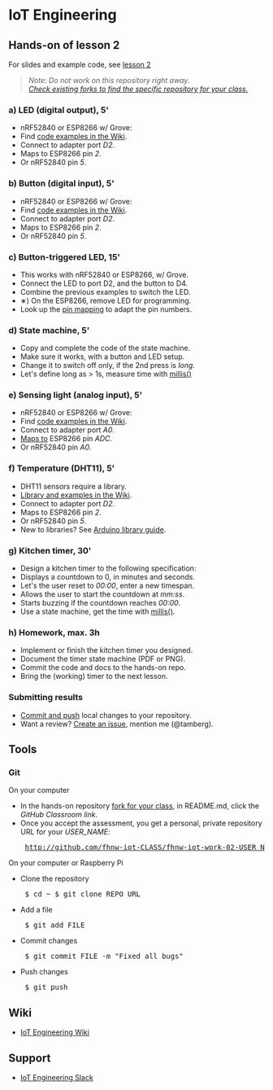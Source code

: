 # IoT Engineering
## Hands-on of lesson 2
For slides and example code, see [lesson 2](../../../fhnw-iot/blob/master/02/README.md)

> *Note: Do not work on this repository right away.*<br/>
> *[Check existing forks to find the specific repository for your class.](../../network/members)*

### a) LED (digital output), 5'
* nRF52840 or ESP8266 w/ Grove:
* Find [code examples in the Wiki](https://github.com/tamberg/fhnw-iot/wiki/Grove-Actuators#led).
* Connect to adapter port _D2_.
* Maps to ESP8266 pin _2_.
* Or nRF52840 pin _5_.

### b) Button (digital input), 5'
* nRF52840 or ESP8266 w/ Grove:
* Find [code examples in the Wiki](https://github.com/tamberg/fhnw-iot/wiki/Grove-Sensors#button).
* Connect to adapter port _D2_.
* Maps to ESP8266 pin _2_.
* Or nRF52840 pin _5_.

### c) Button-triggered LED, 15'
* This works with nRF52840 or ESP8266, w/ Grove.
* Connect the LED to port D2, and the button to D4.
* Combine the previous examples to switch the LED.
* &lowast;) On the ESP8266, remove LED for programming.
* Look up the [pin mapping](https://github.com/tamberg/fhnw-iot/wiki/Grove-Adapters#mapping) to adapt the pin numbers.

### d) State machine, 5'
* Copy and complete the code of the state machine.
* Make sure it works, with a button and LED setup.
* Change it to switch off only, if the 2nd press is _long_.
* Let's define long as > 1s, measure time with [millis()](https://www.arduino.cc/reference/en/language/functions/time/millis/)

### e) Sensing light (analog input), 5'
* nRF52840 or ESP8266 w/ Grove:
* Find [code examples in the Wiki](https://github.com/tamberg/fhnw-iot/wiki/Grove-Sensors#light-sensor-v12).
* Connect to adapter port _A0_.
* [Maps to](https://github.com/tamberg/fhnw-iot/wiki/Grove-Adapters#mapping) ESP8266 pin _ADC_.
* Or nRF52840 pin _A0_.

### f) Temperature (DHT11), 5'
* DHT11 sensors require a library.
* [Library and examples in the Wiki](https://github.com/tamberg/fhnw-iot/wiki/Grove-Sensors#temperature--humidity-sensor).
* Connect to adapter port _D2_.
* Maps to ESP8266 pin _2_.
* Or nRF52840 pin _5_.
* New to libraries? See [Arduino library guide](https://www.arduino.cc/en/Guide/Libraries).

### g) Kitchen timer, 30'
* Design a kitchen timer to the following specification:
* Displays a countdown to 0, in minutes and seconds.
* Let's the user reset to _00:00_, enter a new timespan.
* Allows the user to start the countdown at _mm:ss_.
* Starts buzzing if the countdown reaches _00:00_.
* Use a state machine, get the time with [millis()](https://www.arduino.cc/reference/en/language/functions/time/millis/).

### h) Homework, max. 3h
* Implement or finish the kitchen timer you designed.
* Document the timer state machine (PDF or PNG).
* Commit the code and docs to the hands-on repo.
* Bring the (working) timer to the next lesson.

### Submitting results
* [Commit and push](#git) local changes to your repository.
* Want a review? [Create an issue](../../issues/new), mention me (@tamberg).

## Tools
### Git
On your computer
* In the hands-on repository [fork for your class](../../network/members), in README.md, click the _GitHub Classroom link_.
* Once you accept the assessment, you get a personal, private repository URL for your _USER_NAME_:<pre>
http://github.com/fhnw-iot-CLASS/fhnw-iot-work-02-USER_NAME</pre>

On your computer or Raspberry Pi
* Clone the repository<pre>
    $ cd ~
    $ git clone REPO_URL</pre>
* Add a file<pre>
    $ git add FILE</pre>
* Commit changes<pre>
    $ git commit FILE -m "Fixed all bugs"</pre>
* Push changes<pre>
    $ git push</pre>

## Wiki
- [IoT Engineering Wiki](https://github.com/tamberg/fhnw-iot/wiki)

## Support
- [IoT Engineering Slack](https://fhnw-iot.slack.com/)
